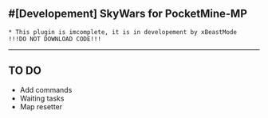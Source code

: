 #[Developement] SkyWars for PocketMine-MP
---------
```      
* This plugin is imcomplete, it is in developement by xBeastMode
!!!DO NOT DOWNLOAD CODE!!!
```      
---------

TO DO
------
+ Add commands
+ Waiting tasks
+ Map resetter
